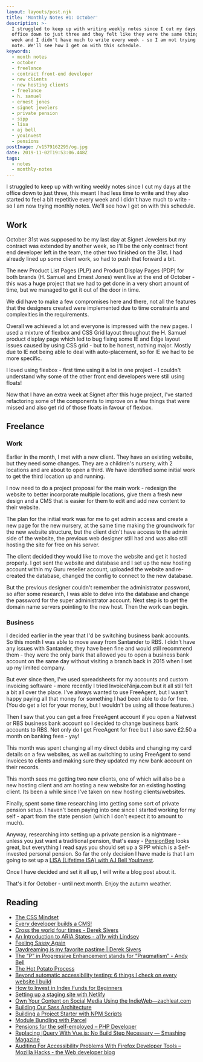 ```yaml
---
layout: layouts/post.njk
title: 'Monthly Notes #1: October'
description: >-
  I struggled to keep up with writing weekly notes since I cut my days at the
  office down to just three and they felt like they were the same thing every
  week and I didn't have much to write every week - so I am not trying a monthly
  note. We'll see how I get on with this schedule.
keywords:
  - month notes
  - october
  - freelance
  - contract front-end developer
  - new clients
  - new hosting clients
  - freelance
  - h. samuel
  - ernest jones
  - signet jewelers
  - private pension
  - sipp
  - lisa
  - aj bell
  - youinvest
  - pensions
postImage: /v1579162295/og.jpg
date: 2019-11-02T19:53:06.448Z
tags:
  - notes
  - monthly-notes
---
```

I struggled to keep up with writing weekly notes since I cut my days at the office down to just three, this meant I had less time to write and they also started to feel a bit repetitive every week and I didn't have much to write - so I am now trying monthly notes. We'll see how I get on with this schedule.


## Work
October 31st was supposed to be my last day at Signet Jewelers but my contract was extended by another week, so I'll be the only contract front end developer left in the team, the other two finished on the 31st. I had already lined up some client work, so had to push that forward a bit.

The new Product List Pages (PLP) and Product Display Pages (PDP) for both brands (H. Samuel and Ernest Jones) went live at the end of October - this was a huge project that we had to get done in a very short amount of time, but we managed to get it out of the door in time.

We did have to make a few compromises here and there, not all the features that the designers created were implemented due to time constraints and complexities in the requirements.

Overall we achieved a lot and everyone is impressed with the new pages. I used a mixture of flexbox and CSS Grid layout throughout the H. Samuel product display page which led to bug fixing some IE and Edge layout issues caused by using CSS grid - but to be honest, nothing major. Mostly due to IE not being able to deal with auto-placement, so for IE we had to be more specific.

I loved using flexbox - first time using it a lot in one project - I couldn't understand why some of the other front end developers were still using floats!

Now that I have an extra week at Signet after this huge project, I've started refactoring some of the components to improve on a few things that were missed and also get rid of those floats in favour of flexbox.


## Freelance

### Work
Earlier in the month, I met with a new client. They have an existing website, but they need some changes. They are a children's nursery, with 2 locations and are about to open a third. We have identified some initial work to get the third location up and running.

I now need to do a project proposal for the main work - redesign the website to better incorporate multiple locations, give them a fresh new design and a CMS that is easier for them to edit and add new content to their website.

The plan for the initial work was for me to get admin access and create a new page for the new nursery, at the same time making the groundwork for the new website structure, but the client didn't have access to the admin side of the website, the previous web designer still had and was also still hosting the site for free on his server.

The client decided they would like to move the website and get it hosted properly. I got sent the website and database and I set up the new hosting account within my Guru reseller account, uploaded the website and re-created the database, changed the config to connect to the new database.

But the previous designer couldn't remember the administrator password, so after some research, I was able to delve into the database and change the password for the super administrator account. Next step is to get the domain name servers pointing to the new host. Then the work can begin.


### Business
I decided earlier in the year that I'd be switching business bank accounts. So this month I was able to move away from Santander to RBS. I didn't have any issues with Santander, they have been fine and would still recommend them - they were the only bank that allowed you to open a business bank account on the same day without visiting a branch back in 2015 when I set up my limited company.

But ever since then, I've used spreadsheets for my accounts and custom invoicing software - more recently I tried InvoiceNinja.com but it all still felt a bit all over the place. I've always wanted to use FreeAgent, but I wasn't happy paying all that money for something I had been able to do for free. (You do get a lot for your money, but I wouldn't be using all those features.)

Then I saw that you can get a free FreeAgent account if you open a Natwest or RBS business bank account so I decided to change business bank accounts to RBS. Not only do I get FreeAgent for free but I also save £2.50 a month on banking fees - yay!

This month was spent changing all my direct debits and changing my card details on a few websites, as well as switching to using FreeAgent to send invoices to clients and making sure they updated my new bank account on their records.

This month sees me getting two new clients, one of which will also be a new hosting client and am hosting a new website for an existing hosting client. Its been a while since I've taken on new hosting clients/websites.

Finally, spent some time researching into getting some sort of private pension setup. I haven't been paying into one since I started working for my self - apart from the state pension (which I don't expect it to amount to much).

Anyway, researching into setting up a private pension is a nightmare - unless you just want a traditional pension, that's easy - [PensionBee](https://www.pensionbee.com "PensionBee") looks great, but everything I read says you should set up a SIPP which is a Self-invested personal pension. So far the only decision I have made is that I am going to set up a [LISA (Lifetime ISA) with AJ Bell YouInvest](https://www.youinvest.co.uk/lifetime-isa "LISA (Lifetime ISA) with AJ Bell YouInvest").

Once I have decided and set it all up, I will write a blog post about it.

That's it for October - until next month. Enjoy the autumn weather.

## Reading
- [The CSS Mindset](https://mxb.dev/blog/the-css-mindset/ "The CSS Mindset")
- [Every developer builds a CMS!](https://hussein-alhammad.com/blog/2019/09/every-developer-builds-a-cms "Every developer builds a CMS!")
- [Cross the world four times - Derek Sivers](https://sivers.org/4 "Cross the world four times - Derek Sivers")
- [An Introduction to ARIA States - a11y with Lindsey](https://www.a11ywithlindsey.com/blog/introduction-aria-states/ "An Introduction to ARIA States - a11y with Lindsey")
- [Feeling Sassy Again](https://cloudfour.com/thinks/feeling-sassy-again/ "Feeling Sassy Again")
- [Daydreaming is my favorite pastime | Derek Sivers](https://sivers.org/daydream "Daydreaming is my favorite pastime | Derek Sivers")
- [The “P” in Progressive Enhancement stands for “Pragmatism” - Andy Bell](https://hankchizljaw.com/wrote/the-p-in-progressive-enhancement-stands-for-pragmatism/ "The “P” in Progressive Enhancement stands for “Pragmatism” - Andy Bell")
- [The Hot Potato Process](http://danmall.me/articles/hot-potato-process/ "The Hot Potato Process")
- [Beyond automatic accessibility testing: 6 things I check on every website I build](https://matuzo.at/blog/beyond-automatic-accessibility-testing-6-things-i-check-on-every-website-i-build/ "Beyond automatic accessibility testing: 6 things I check on every website I build")
- [How to Invest in Index Funds for Beginners](https://www.nerdwallet.com/blog/investing/how-to-invest-in-index-funds/ "How to Invest in Index Funds for Beginners")
- [Setting up a staging site with Netlify](https://tempertemper.net/blog/setting-up-a-staging-site-with-netlify.html "Setting up a staging site with Netlify")
- [Own Your Content on Social Media Using the IndieWeb—zachleat.com](https://www.zachleat.com/web/own-your-content/ "Own Your Content on Social Media Using the IndieWeb—zachleat.com")
- [Building Our Sass Architecture](https://css-irl.info/a-modern-front-end-workflow-part-3/ "Building Our Sass Architecture")
- [Building a Project Starter with NPM Scripts](https://css-irl.info/a-modern-front-end-workflow-part-1/ "Building a Project Starter with NPM Scripts")
- [Module Bundling with Parcel](https://css-irl.info/a-modern-front-end-workflow-part-2/ "Module Bundling with Parcel")
- [Pensions for the self-employed – PHP Developer](https://www.phpdeveloper.org.uk/pensions-for-the-self-employed/ "Pensions for the self-employed – PHP Developer")
- [Replacing jQuery With Vue.js: No Build Step Necessary — Smashing Magazine](https://www.smashingmagazine.com/2018/02/jquery-vue-javascript/ "Replacing jQuery With Vue.js: No Build Step Necessary — Smashing Magazine")
- [Auditing For Accessibility Problems With Firefox Developer Tools – Mozilla Hacks - the Web developer blog](https://hacks.mozilla.org/2019/10/auditing-for-accessibility-problems-with-firefox-developer-tools "Auditing For Accessibility Problems With Firefox Developer Tools – Mozilla Hacks - the Web developer blog")

